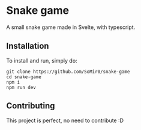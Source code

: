 # Snake game
A small snake game made in Svelte, with typescript.

## Installation

To install and run, simply do:
```
git clone https://github.com/SoMir0/snake-game
cd snake-game
npm i
npm run dev
```

## Contributing

This project is perfect, no need to contribute :D
